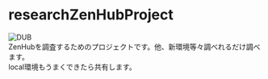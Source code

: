 # researchZenHubProject
![DUB](https://img.shields.io/dub/l/vibe-d.svg)  
ZenHubを調査するためのプロジェクトです。他、新環境等々調べれるだけ調べます。  
local環境もうまくできたら共有します。


